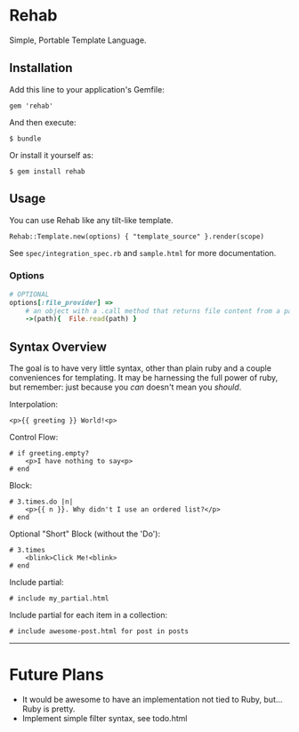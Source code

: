 Rehab
=====

Simple, Portable Template Language.


Installation
------------
Add this line to your application's Gemfile:

	gem 'rehab'

And then execute:

	$ bundle

Or install it yourself as:

	$ gem install rehab



Usage
-----
You can use Rehab like any tilt-like template.

	Rehab::Template.new(options) { "template_source" }.render(scope)

See `spec/integration_spec.rb` and `sample.html` for more documentation.

### Options

```ruby
# OPTIONAL
options[:file_provider] =>
	# an object with a .call method that returns file content from a path string
	->(path){  File.read(path) }
```


Syntax Overview
---------------
The goal is to have very little syntax, other than plain ruby and a couple conveniences for templating.
It may be harnessing the full power of ruby, but remember: just because you *can* doesn't mean you *should*.

Interpolation:

	<p>{{ greeting }} World!<p>

Control Flow:

	# if greeting.empty?
		<p>I have nothing to say<p>
	# end

Block:

	# 3.times.do |n|
		<p>{{ n }}. Why didn't I use an ordered list?</p>
	# end

Optional "Short" Block (without the 'Do'):

	# 3.times
		<blink>Click Me!<blink>
	# end

Include partial:

	# include my_partial.html

Include partial for each item in a collection:

	# include awesome-post.html for post in posts


------


Future Plans
============
* It would be awesome to have an implementation not tied to Ruby, but... Ruby is pretty.
* Implement simple filter syntax, see todo.html
